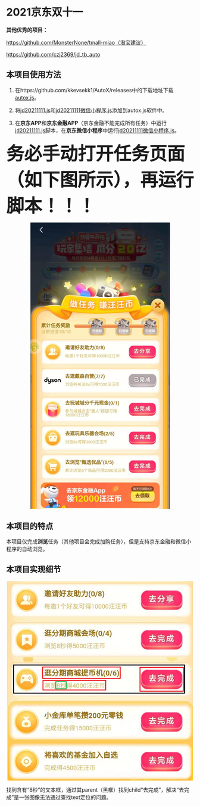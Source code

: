 # 2021京东双十一

**其他优秀的项目：**

https://github.com/MonsterNone/tmall-miao（淘宝建议）

https://github.com/czj2369/jd_tb_auto

## 本项目使用方法

1. 在https://github.com/kkevsekk1/AutoX/releases中的下载地址下载[autox.js](https://github.com/kkevsekk1/AutoX)。

2. 将[jd20211111.js](jd20211111.js)和[jd20211111微信小程序.js](jd20211111微信小程序.js)添加到autox.js软件中。

3. 在**京东APP**和**京东金融APP**（京东金融不能完成所有任务）中运行[jd20211111.js](jd20211111.js)脚本，在**京东微信小程序**中运行[jd20211111微信小程序.js](jd20211111微信小程序.js)。

​		**<font size=7>务必手动打开任务页面（如下图所示），再运行脚本！！！</font>**

<p align="center">
<img src="img/0.jpg" width="375" align="center" />
</p>

## 本项目的特点

​		本项目仅完成**浏览**任务（其他项目会完成加购任务），但是支持京东金融和微信小程序的自动浏览。

## 本项目实现细节

<p align="center">
<img src="img/1.png" width="500" align="center" />
</p>

​		找到含有“8秒”的文本框，通过其parent（黑框）找到child“去完成”，解决“去完成”是一张图像无法通过查找text定位的问题。

